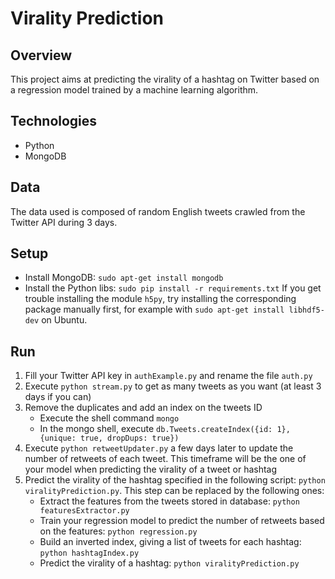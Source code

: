 Virality Prediction
===================
Overview
--------
This project aims at predicting the virality of a hashtag on Twitter based on a regression model trained by a machine learning algorithm.

Technologies
------------
- Python
- MongoDB

Data
----
The data used is composed of random English tweets crawled from the Twitter API during 3 days.

Setup
-----
- Install MongoDB: `sudo apt-get install mongodb`
- Install the Python libs: `sudo pip install -r requirements.txt` If you get trouble installing the module `h5py`, try installing the corresponding package manually first, for example with `sudo apt-get install libhdf5-dev` on Ubuntu.

Run
---
1. Fill your Twitter API key in `authExample.py` and rename the file `auth.py`
2. Execute `python stream.py` to get as many tweets as you want (at least 3 days if you can)
3. Remove the duplicates and add an index on the tweets ID
    - Execute the shell command `mongo`
    - In the mongo shell, execute `db.Tweets.createIndex({id: 1}, {unique: true, dropDups: true})`
4. Execute `python retweetUpdater.py` a few days later to update the number of retweets of each tweet. This timeframe will be the one of your model when predicting the virality of a tweet or hashtag
5. Predict the virality of the hashtag specified in the following script: `python viralityPrediction.py`. This step can be replaced by the following ones:
    - Extract the features from the tweets stored in database: `python featuresExtractor.py`
    - Train your regression model to predict the number of retweets based on the features: `python regression.py`
    - Build an inverted index, giving a list of tweets for each hashtag: `python hashtagIndex.py`
    - Predict the virality of a hashtag: `python viralityPrediction.py`
